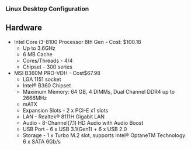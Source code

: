 ### Linux Desktop Configuration
## Hardware
* Intel Core i3-8100 Processor 8th Gen - Cost: $100.18
  * Up to 3.6GHz
  * 6 MB Cache
  * Cores/Threads - 4/4
  * Chipset - 300 series
* MSI B360M PRO-VDH - Cost$67.98
  *  LGA 1151 socket
  *  Intel® B360 Chipset
  *  Maximum Memory: 64 GB, 4 DIMMs, Dual Channel DDR4 up to 2666MHz
  *  mATX
  *  Expansion Slots - 2 x PCI-E x1 slots
  *  LAN - Realtek® 8111H Gigabit LAN
  *  Audio - 8-Channel(7.1) HD Audio with Audio Boost
  *  USB Port - 6 x USB 3.1(Gen1) + 6 x USB 2.0
  *  Storage - 1 x Turbo M.2 slot, supports Intel® OptaneTM Technology 6 x SATA 6Gb/s


